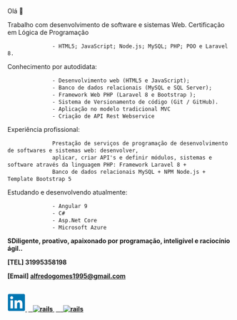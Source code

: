 Olá 👋


Trabalho com desenvolvimento de software e sistemas Web. Certificação em Lógica de Programação

                  - HTML5; JavaScript; Node.js; MySQL; PHP; POO e Laravel 8.
                     
Conhecimento por autodidata:

                  - Desenvolvimento web (HTML5 e JavaScript); 
                  - Banco de dados relacionais (MySQL e SQL Server);
                  - Framework Web PHP (Laravel 8 e Bootstrap ); 
                  - Sistema de Versionamento de código (Git / GitHub).
                  - Aplicação no modelo tradicional MVC
                  - Criação de API Rest Webservice
                  
Experiência profissional: 

                  Prestação de serviços de programação de desenvolvimento de softwares e sistemas web: desenvolver,
                  aplicar, criar API's e definir módulos, sistemas e software através da linguagem PHP: Framework Laravel 8 +
                  Banco de dados relacionais MySQL + NPM Node.js + Template Bootstrap 5


Estudando e desenvolvendo atualmente:
          
                  - Angular 9
                  - C#
                  - Asp.Net Core
                  - Microsoft Azure

<b>SDiligente, proativo, apaixonado por programação, inteligível e raciocínio ágil.. <br/>      
          
          
[TEL] 31995358198

[Email] alfredogomes1995@gmail.com<br/>


<br/><a href="https://www.linkedin.com/in/alfredo1995/" target="_blank">
<img src="https://raw.githubusercontent.com/devicons/devicon/master/icons/linkedin/linkedin-original.svg" alt="rails" width="40" height="40" style="max-width: 100%;"></img>
</a>&nbsp;<a href="https://www.youtube.com/channel/UCXKSo8RSfVmrawXleZ-_arg" target="_blank">
&nbsp;&nbsp;<img src="https://image.flaticon.com/icons/png/512/1384/1384060.png" alt="rails" width="40" height="40" style="max-width: 100%;"></img>
</a>&nbsp;<a href="https://www.instagram.com/alfredogomesss/" target="_blank">&nbsp;
&nbsp;<a href="https://my.indeed.com/p/alfredog-52cnbyc" target="_blank">&nbsp;&nbsp;<img src="https://play-lh.googleusercontent.com/_sJ-ST-crO8lxIzTv44xv_hiZvA6X7X2-8jSjhha2RfYcGSgACRod38yA6dfmcJHy_M" alt="rails" width="40" height="40" style="max-width: 100%;"></img>
</a>
